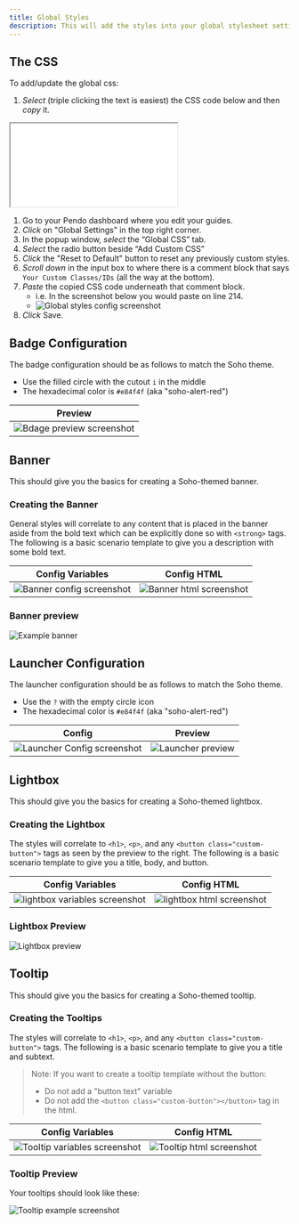 ```yaml
---
title: Global Styles
description: This will add the styles into your global stylesheet settings and configure different Pendo components.
---
```


## The CSS

To add/update the global css:

1. *Select* (triple clicking the text is easiest) the CSS code below and then *copy* it.

<iframe id="iframe-raw-css" src="./assets/dist/global.min.css" scrolling="no"></iframe>

1. Go to your Pendo dashboard where you edit your guides.
1. *Click* on "Global Settings" in the top right corner.
1. In the popup window, *select* the “Global CSS” tab.
1. *Select* the radio button beside “Add Custom CSS”
1. *Click* the "Reset to Default" button to reset any previously custom styles.
1. *Scroll down* in the input box to where there is a comment block that says `Your Custom Classes/IDs` (all the way at the bottom).
1. *Paste* the copied CSS code underneath that comment block.
    - i.e. In the screenshot below you would paste on line 214.
    - <img src="assets/images/global-styles-config.png" class="img-sm" alt="Global styles config screenshot"/>
1. *Click* Save.


## Badge Configuration

The badge configuration should be as follows to match the Soho theme.

- Use the filled circle with the cutout `i` in the middle
- The hexadecimal color is `#e84f4f` (aka "soho-alert-red")

<table>
    <thead>
        <tr>
            <th>Preview</th>
        </tr>
    </thead>
    <tr>
        <td><img src="assets/images/badge-preview.png" alt="Bdage preview screenshot"/></td>
    </tr>
</table>


## Banner

This should give you the basics for creating a Soho-themed banner.

### Creating the Banner

General styles will correlate to any content that is placed in the banner aside from the bold text which can be explicitly done so with `<strong>` tags. The following is a basic scenario template to give you a description with some bold text.

<table>
    <thead>
        <tr>
            <th>Config Variables</th>
            <th>Config HTML</th>
        </tr>
    </thead>
    <tr>
        <td><img src="assets/images/banner-config.png" alt="Banner config screenshot"/></td>
        <td><img src="assets/images/banner-html.png" alt="Banner html screenshot"/></td>
    </tr>
</table>


### Banner preview

<img src="assets/images/banner.png" class="img-lg" alt="Example banner"/>


## Launcher Configuration

The launcher configuration should be as follows to match the Soho theme.

- Use the `?` with the empty circle icon
- The hexadecimal color is `#e84f4f` (aka "soho-alert-red")

<table>
    <thead>
        <tr>
            <th>Config</th>
            <th>Preview</th>
        </tr>
    </thead>
    <tr>
        <td><img src="assets/images/launcher-config.png" alt="Launcher Config screenshot"/></td>
        <td><img src="assets/images/launcher-preview.png" alt="Launcher preview"/></td>
    </tr>
</table>


## Lightbox

This should give you the basics for creating a Soho-themed lightbox.

### Creating the Lightbox

The styles will correlate to `<h1>`, `<p>`, and any `<button class="custom-button">` tags as seen by the preview to the right. The following is a basic scenario template to give you a title, body, and button.

<table>
    <thead>
        <tr>
            <th>Config Variables</th>
            <th>Config HTML</th>
        </tr>
    </thead>
    <tr>
        <td><img src="assets/images/lightbox-variables.png" alt="lightbox variables screenshot"/></td>
        <td><img src="assets/images/lightbox-html.png" alt="lightbox html screenshot"/></td>
    </tr>
</table>

### Lightbox Preview

<img src="assets/images/lightbox.png" class="img-md" alt="Lightbox preview"/>


## Tooltip

This should give you the basics for creating a Soho-themed tooltip.

### Creating the Tooltips

The styles will correlate to `<h1>`, `<p>`, and any `<button class="custom-button">` tags. The following is a basic scenario template to give you a title and subtext.

> Note: If you want to create a tooltip template without the button:
>
> - Do not add a "button text" variable
> - Do not add the `<button class="custom-button"></button>` tag in the html.

<table>
    <thead>
        <tr>
            <th>Config Variables</th>
            <th>Config HTML</th>
        </tr>
    </thead>
    <tr>
        <td><img src="assets/images/tooltip-variables.png" alt="Tooltip variables screenshot"/></td>
        <td><img src="assets/images/tooltip-html.png" alt="Tooltip html screenshot"/></td>
    </tr>
</table>

### Tooltip Preview

Your tooltips should look like these:

<img src="assets/images/tooltips.png" alt="Tooltip example screenshot"/>
